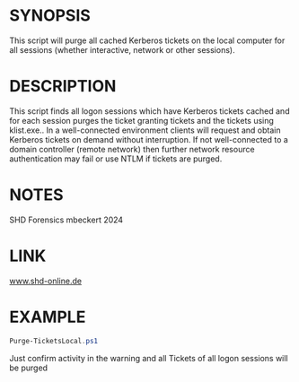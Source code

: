 # SYNOPSIS
This script will purge all cached Kerberos tickets on the local computer for all sessions (whether interactive, network or other sessions).
# DESCRIPTION
This script finds all logon sessions which have Kerberos tickets cached and for each session purges the ticket granting tickets and the tickets using klist.exe..
In a well-connected environment clients will request and obtain Kerberos tickets on demand without interruption.
If not well-connected to a domain controller (remote network) then further network resource authentication may fail or use NTLM if tickets are purged.
# NOTES
SHD Forensics
mbeckert 2024
# LINK
www.shd-online.de
# EXAMPLE
```powershell
Purge-TicketsLocal.ps1
```
Just confirm activity in the warning and all Tickets of all logon sessions will be purged
